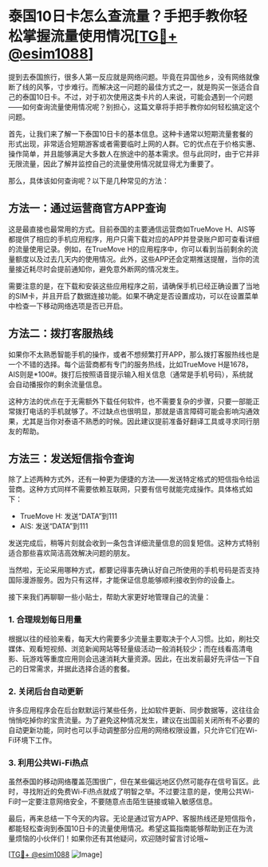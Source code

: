 # 泰国10日卡怎么查流量？手把手教你轻松掌握流量使用情况[[TG💪+ @esim1088](https://t.me/s/esim1088)]

提到去泰国旅行，很多人第一反应就是网络问题。毕竟在异国他乡，没有网络就像断了线的风筝，寸步难行。而解决这一问题的最佳方式之一，就是购买一张适合自己的泰国10日卡。不过，对于初次使用这类卡片的人来说，可能会遇到一个问题——如何查询流量使用情况呢？别担心，这篇文章将手把手教你如何轻松搞定这个问题。

首先，让我们来了解一下泰国10日卡的基本信息。这种卡通常以短期流量套餐的形式出现，非常适合短期游客或者需要临时上网的人群。它的优点在于价格实惠、操作简单，并且能够满足大多数人在旅途中的基本需求。但与此同时，由于它并非无限流量，因此了解并监控自己的流量使用情况就显得尤为重要了。

那么，具体该如何查询呢？以下是几种常见的方法：

## 方法一：通过运营商官方APP查询

这是最直接也最常用的方式。目前泰国的主要通信运营商如TrueMove H、AIS等都提供了相应的手机应用程序，用户只需下载对应的APP并登录账户即可查看详细的流量使用记录。例如，在TrueMove H的应用程序中，你可以看到当前剩余的流量额度以及过去几天内的使用情况。此外，这些APP还会定期推送提醒，当你的流量接近耗尽时会提前通知你，避免意外断网的情况发生。

需要注意的是，在下载和安装这些应用程序之前，请确保手机已经正确设置了当地的SIM卡，并且开启了数据连接功能。如果不确定是否设置成功，可以在设置菜单中检查一下移动网络选项是否已开启。

## 方法二：拨打客服热线

如果你不太熟悉智能手机的操作，或者不想频繁打开APP，那么拨打客服热线也是一个不错的选择。每个运营商都有专门的服务热线，比如TrueMove H是1678，AIS则是*100#。拨打后按照语音提示输入相关信息（通常是手机号码），系统就会自动播报你的剩余流量信息。

这种方法的优点在于无需额外下载任何软件，也不需要复杂的步骤，只要一部能正常拨打电话的手机就够了。不过缺点也很明显，那就是语言障碍可能会影响沟通效果，尤其是当你对泰语不熟悉的时候。因此建议提前准备好翻译工具或寻求同行朋友的帮助。

## 方法三：发送短信指令查询

除了上述两种方式外，还有一种更为便捷的方法——发送特定格式的短信指令给运营商。这种方式同样不需要依赖互联网，只要有信号就能完成操作。具体格式如下：
- TrueMove H: 发送“DATA”到111
- AIS: 发送“DATA”到111

发送完成后，稍等片刻就会收到一条包含详细流量信息的回复短信。这种方式特别适合那些喜欢简洁高效解决问题的朋友。

当然啦，无论采用哪种方式，都要记得事先确认好自己所使用的手机号码是否支持国际漫游服务。因为只有这样，才能保证信息能够顺利接收到你的设备上。

接下来我们再聊聊一些小贴士，帮助大家更好地管理自己的流量：

### 1. 合理规划每日用量
根据以往的经验来看，每天大约需要多少流量主要取决于个人习惯。比如，刷社交媒体、观看短视频、浏览新闻网站等轻量级活动一般消耗较少；而在线看高清电影、玩游戏等重度应用则会迅速消耗大量资源。因此，在出发前最好先评估一下自己的日常需求，并据此选择合适的套餐。

### 2. 关闭后台自动更新
许多应用程序会在后台默默运行某些任务，比如软件更新、同步数据等，这往往会悄悄吃掉你的宝贵流量。为了避免这种情况发生，建议在出国前关闭所有不必要的自动更新功能，同时也可以手动调整部分应用的网络权限设置，只允许它们在Wi-Fi环境下工作。

### 3. 利用公共Wi-Fi热点
虽然泰国的移动网络覆盖范围很广，但在某些偏远地区仍然可能存在信号盲区。此时，寻找附近的免费Wi-Fi热点就成了明智之举。不过要注意的是，使用公共Wi-Fi时一定要注意网络安全，不要随意点击陌生链接或输入敏感信息。

最后，再来总结一下今天的内容。无论是通过官方APP、客服热线还是短信指令，都能轻松查询到泰国10日卡的流量使用情况。希望这篇指南能够帮助到正在为流量烦恼的小伙伴们！如果你还有其他疑问，欢迎随时留言讨论哦~

[[TG💪+ @esim1088](https://t.me/s/esim1088) ![Image](https://i.postimg.cc/4NQfJmqS/Snipaste-2025-05-13-00-14-12.png)]